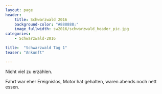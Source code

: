 ```yaml
---
layout: page
header:
    title: Schwarzwald 2016	
    background-color: "#888888;"
    image_fullwidth: sw2016/schwarzwald_header_pic.jpg
categories:
    - Schwarzwald-2016

title:  "Schwarzwald Tag 1"
teaser: "Ankunft"

---
```


Nicht viel zu erzählen.

Fahrt war eher Ereignislos, Motor hat gehalten, waren abends noch nett essen. 


